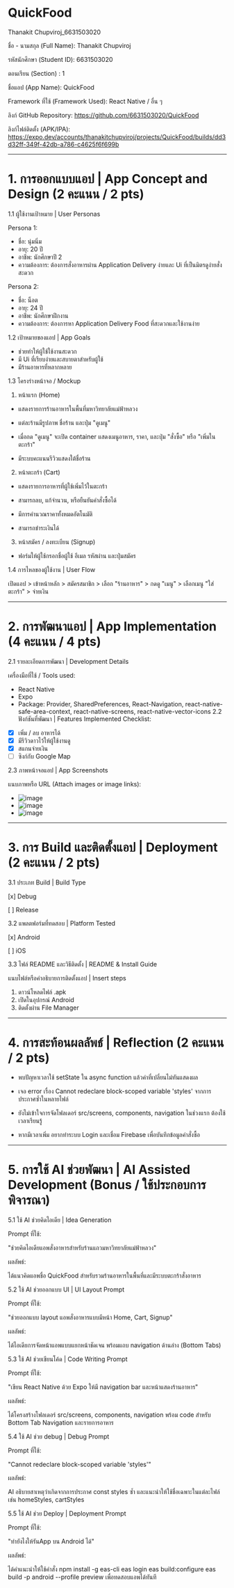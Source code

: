 # QuickFood
Thanakit Chupviroj_6631503020

ชื่อ - นามสกุล (Full Name): Thanakit Chupviroj

รหัสนักศึกษา (Student ID): 6631503020 

ตอนเรียน (Section) : 1

ชื่อแอป (App Name): QuickFood

Framework ที่ใช้ (Framework Used):  React Native / อื่น ๆ

ลิงก์ GitHub Repository: https://github.com/6631503020/QuickFood

ลิงก์ไฟล์ติดตั้ง (APK/IPA): https://expo.dev/accounts/thanakitchupviroj/projects/QuickFood/builds/dd3d32ff-349f-42db-a786-c4625f6f699b

----------------------------------------------------------------

# 1. การออกแบบแอป | App Concept and Design (2 คะแนน / 2 pts)
1.1 ผู้ใช้งานเป้าหมาย | User Personas

Persona 1:  

- ชื่อ: นุ่มนิ่ม  
- อายุ: 20 ปี  
- อาชีพ: นักศึกษาปี 2  
- ความต้องการ: ต้องการสั่งอาหารผ่าน Application Delivery ง่ายและ Ui ที่เป็นมิตรดูง่ายสั่งสะดวก

Persona 2:  

- ชื่อ: น็อต  
- อายุ: 24 ปี  
- อาชีพ: นักศึกษาฝึกงาน  
- ความต้องการ: ต้องการหา Application Delivery Food ที่สะดวกและใช้งานง่าย
  
1.2 เป้าหมายของแอป | App Goals

- ช่วยทำให้ผู้ใช้ใช้งานสะดวก
- มี Ui ที่เรียบง่ายและสบายตาสำหรับผู้ใช้
- มีร้านอาหารที่หลากหลาย
  
1.3 โครงร่างหน้าจอ / Mockup

1. หน้าแรก (Home)
   
- แสดงรายการร้านอาหารในพื้นที่มหาวิทยาลัยแม่ฟ้าหลวง

- แต่ละร้านมีรูปภาพ ชื่อร้าน และปุ่ม "ดูเมนู"

- เมื่อกด "ดูเมนู" จะเปิด container แสดงเมนูอาหาร, ราคา, และปุ่ม "สั่งซื้อ" หรือ "เพิ่มในตะกร้า"

- มีระบบคะแนนรีวิวแสดงใต้ชื่อร้าน

2. หน้าตะกร้า (Cart)
   
- แสดงรายการอาหารที่ผู้ใช้เพิ่มไว้ในตะกร้า

- สามารถลบ, แก้จำนวน, หรือยืนยันคำสั่งซื้อได้

- มีการคำนวณราคาทั้งหมดอัตโนมัติ

- สามารถชำระเงินได้

3. หน้าสมัคร / ลงทะเบียน (Signup)
   
- ฟอร์มให้ผู้ใช้กรอกชื่อผู้ใช้ อีเมล รหัสผ่าน และปุ่มสมัคร


1.4 การไหลของผู้ใช้งาน | User Flow

เปิดแอป > เข้าหน้าหลัก > สมัครสมาชิก > เลือก "ร้านอาหาร" > กดดู "เมนู" > เลือกเมนู "ใส่ตะกร้า" > จ่ายเงิน

----------------------------------------------------------------

# 2. การพัฒนาแอป | App Implementation (4 คะแนน / 4 pts)
2.1 รายละเอียดการพัฒนา | Development Details

เครื่องมือที่ใช้ / Tools used:

- React Native
- Expo
- Package: Provider, SharedPreferences, React-Navigation, react-native-safe-area-context, react-native-screens, react-native-vector-icons
2.2 ฟังก์ชันที่พัฒนา | Features Implemented
Checklist:

- [x] เพิ่ม / ลบ อาหารได้
- [x] มีรีวิวดาวไว้ให้ผู้ใช้งานดู
- [x] สแกนจ่ายเงิน
- [ ] ซิงก์กับ Google Map

2.3 ภาพหน้าจอแอป | App Screenshots

แนบภาพหรือ URL (Attach images or image links):

- ![image](https://github.com/user-attachments/assets/a5a0b5d9-1ba5-4556-8fd9-c2fe18f0351a)
- ![image](https://github.com/user-attachments/assets/d36655c8-6713-411a-8758-accbb5f22499)
- ![image](https://github.com/user-attachments/assets/619d28d5-2184-4c37-a5b7-2add7f98af12)

----------------------------------------------------------------

# 3. การ Build และติดตั้งแอป | Deployment (2 คะแนน / 2 pts)
3.1 ประเภท Build | Build Type

[x] Debug

[ ] Release

3.2 แพลตฟอร์มที่ทดสอบ | Platform Tested

[x] Android

[ ] iOS


3.3 ไฟล์ README และวิธีติดตั้ง | README & Install Guide

แนบไฟล์หรือคำอธิบายการติดตั้งแอป | Insert steps

1. ดาวน์โหลดไฟล์ .apk
2. เปิดในอุปกรณ์ Android
3. ติดตั้งผ่าน File Manager

----------------------------------------------------------------

# 4. การสะท้อนผลลัพธ์ | Reflection (2 คะแนน / 2 pts)

- พบปัญหาเวลาใช้ setState ใน async function แล้วค่าที่เปลี่ยนไม่ทันแสดงผล
  
- เจอ error เรื่อง Cannot redeclare block-scoped variable 'styles' จากการประกาศซ้ำในหลายไฟล์
  
- ยังไม่เข้าใจการจัดโฟลเดอร์ src/screens, components, navigation ในช่วงแรก ต้องใช้เวลาเรียนรู้
  
- หากมีเวลาเพิ่ม อยากทำระบบ Login และเชื่อม Firebase เพื่อบันทึกข้อมูลคำสั่งซื้อ

----------------------------------------------------------------

# 5. การใช้ AI ช่วยพัฒนา | AI Assisted Development (Bonus / ใช้ประกอบการพิจารณา)

5.1 ใช้ AI ช่วยคิดไอเดีย | Idea Generation

Prompt ที่ใช้:  

"ช่วยคิดไอเดียแอพสั่งอาหารสำหรับร้านแถวมหาวิทยาลัยแม่ฟ้าหลวง"

ผลลัพธ์:

ได้แนวคิดแอพชื่อ QuickFood สำหรับรวมร้านอาหารในพื้นที่และมีระบบตะกร้าสั่งอาหาร

5.2 ใช้ AI ช่วยออกแบบ UI | UI Layout Prompt

Prompt ที่ใช้:

"ช่วยออกแบบ layout แอพสั่งอาหารแบบมีหน้า Home, Cart, Signup"

ผลลัพธ์:

ได้ไอเดียการจัดหน้าแอพแบบแยกหน้าชัดเจน พร้อมแถบ navigation ด้านล่าง (Bottom Tabs)

5.3 ใช้ AI ช่วยเขียนโค้ด | Code Writing Prompt

Prompt ที่ใช้:

"เขียน React Native ด้วย Expo ให้มี navigation bar และหน้าแสดงร้านอาหาร"

ผลลัพธ์:

ได้โครงสร้างโฟลเดอร์ src/screens, components, navigation พร้อม code สำหรับ Bottom Tab Navigation และรายการอาหาร

5.4 ใช้ AI ช่วย debug | Debug Prompt

Prompt ที่ใช้:

"Cannot redeclare block-scoped variable 'styles'"

ผลลัพธ์:

AI อธิบายสาเหตุว่าเกิดจากการประกาศ const styles ซ้ำ และแนะนำให้ใช้ชื่อเฉพาะในแต่ละไฟล์ เช่น homeStyles, cartStyles

5.5 ใช้ AI ช่วย Deploy | Deployment Prompt

Prompt ที่ใช้:

"ทำยังไงให้รันApp บน Android ได้"

ผลลัพธ์:

ได้คำแนะนำให้ใช้คำสั่ง 
npm install -g eas-cli
eas login
eas build:configure
eas build -p android --profile preview
เพื่อทดสอบแอพได้ทันที
